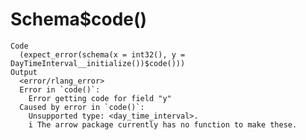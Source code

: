 # Schema$code()

    Code
      (expect_error(schema(x = int32(), y = DayTimeInterval__initialize())$code()))
    Output
      <error/rlang_error>
      Error in `code()`:
        Error getting code for field "y"
      Caused by error in `code()`:
        Unsupported type: <day_time_interval>.
        i The arrow package currently has no function to make these.

